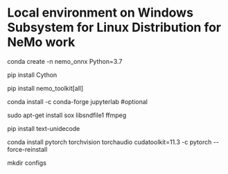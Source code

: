 # Local environment on Windows Subsystem for Linux Distribution for NeMo work

conda create -n nemo_onnx Python=3.7

pip install Cython

pip install nemo_toolkit[all]

conda install -c conda-forge jupyterlab #optional

sudo apt-get install sox libsndfile1 ffmpeg

pip install text-unidecode

conda install pytorch torchvision torchaudio cudatoolkit=11.3 -c pytorch --force-reinstall

mkdir configs

